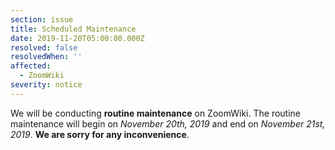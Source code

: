 ```yaml
---
section: issue
title: Scheduled Maintenance
date: 2019-11-20T05:00:00.000Z
resolved: false
resolvedWhen: ''
affected:
  - ZoomWiki
severity: notice
---
```

We will be conducting **routine maintenance** on ZoomWiki. The routine maintenance will begin on _November 20th, 2019_ and end on _November 21st, 2019_. **We are sorry for any inconvenience**.
